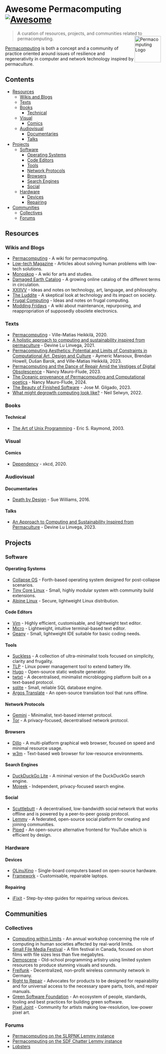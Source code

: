 # Awesome Permacomputing [![Awesome](https://awesome.re/badge.svg)](https://awesome.re)

> A curation of resources, projects, and communities related to permacomputing.
<a href="https://permacomputing.net/"><img src="https://github.com/user-attachments/assets/7e06c9a7-2164-4791-b82d-1144db65b13a" alt="Permacomputing Logo" align="right" height="85"></a>

[Permacomputing](https://permacomputing.net/permacomputing/) is both a concept and a community of practice oriented around issues of resilience and regenerativity in computer and network technology inspired by permaculture. 


## Contents

- [Resources](#resources)
  - [Wikis and Blogs](#wikis-and-blogs)
  - [Texts](#texts)
  - [Books](#books)
    - [Technical](#technical)
  - [Visual](#visual)
    - [Comics](#comics)
  - [Audiovisual](#audiovisual)
    - [Documentaries](#documentaries)
    - [Talks](#talks)
- [Projects](#projects)
  - [Software](#software)
    - [Operating Systems](#operating-systems)
    - [Code Editors](#code-editors)
    - [Tools](#tools)
    - [Network Protocols](#network-protocols)
    - [Browsers](#browsers)
    - [Search Engines](#search-engines)
    - [Social](#social)
  - [Hardware](#hardware)
    - [Devices](#devices)
    - [Repairing](#repairing)
- [Communities](#communities)
  - [Collectives](#collectives)
  - [Forums](#forums)
    

## Resources

### Wikis and Blogs
  - [Permacomputing](https://permacomputing.net) - A wiki for permacomputing.
  - [Low-tech Magazine](https://www.lowtechmagazine.com/) - Articles about solving human problems with low-tech solutions.
  - [Monoskop](https://monoskop.org/) - A wiki for arts and studies.
  - [Damaged Earth Catalog](https://damaged.bleu255.com/) - A growing online catalog of the different terms in circulation.
  - [XXIIVV](https://wiki.xxiivv.com/site/home.html) - Ideas and notes on technology, art, language, and philosophy.
  - [The Luddite](https://theluddite.org/) - A skeptical look at technology and its impact on society.
  - [Frugal Computing](https://frugalcomputing.neocities.org/) - Ideas and notes on frugal computing.
  - [Modding Fridays](https://moddingfridays.bleu255.com/) - A wiki about maintenance, repurposing, and reappropriation of supposedly obsolete electronics.

### Texts
  - [Permacomputing](http://viznut.fi/files/texts-en/permacomputing.html) - Ville-Matias Heikkilä, 2020.
  - [A holistic approach to computing and sustainability inspired from permaculture](https://wiki.xxiivv.com/site/permacomputing.html) - Devine Lu Linvega, 2021.
  - [Permacomputing Aesthetics: Potential and Limits of Constraints in Computational Art, Design and Culture](https://limits.pubpub.org/pub/6loh1eqi/release/1) - Aymeric Mansoux, Brendan Howell, Dušan Barok, and Ville-Matias Heikkilä, 2023.
  - [Permacomputing and the Dance of Repair Amid the Vestiges of Digital Obsolescence](https://networkcultures.org/performanceofcode/2023/09/05/the-dance-of-repair-amid-the-vestiges-of-digital-obsolescence/) - Nancy Mauro-Flude, 2023.
  - [The Oceanic provenance of Permacomputing and Computational poetics](https://www.autoluminescence.institute/resources/library/intro-oceanic_provenance_permacomputing_codework/) - Nancy Mauro-Flude, 2024.
  - [The Beauty of Finished Software](https://josem.co/the-beauty-of-finished-software/) - Jose M. Gilgado, 2023.
  - [What might degrowth computing look like?](https://criticaledtech.com/2022/04/08/what-might-degrowth-computing-look-like/) - Neil Selwyn, 2022.

### Books
  #### Technical
  - [The Art of Unix Programming](http://www.catb.org/esr/writings/taoup/html/index.html) - Eric S. Raymond, 2003.

### Visual
  #### Comics
  - [Dependency](https://xkcd.com/2347/) - xkcd, 2020.

### Audiovisual
  #### Documentaries
  - [Death by Design](https://www.imdb.com/title/tt5693890/) - Sue Williams, 2016.

  #### Talks
  - [An Approach to Computing and Sustainability Inspired from Permaculture](https://www.youtube.com/watch?v=T3u7bGgVspM&t=591s) - Devine Lu Linvega, 2023.

## Projects

### Software

#### Operating Systems
  - [Collapse OS](http://collapseos.org/) - Forth-based operating system designed for post-collapse scenarios.
  - [Tiny Core Linux](http://tinycorelinux.net/) - Small, highly modular system with community build extensions.
  - [Alpine Linux](https://www.alpinelinux.org/) - Secure, lightweight Linux distribution.

#### Code Editors
  - [Vim](https://www.vim.org/) - Highly efficient, customisable, and lightweight text editor.
  - [Micro](https://micro-editor.github.io/) - Lightweight, intuitive terminal-based text editor.
  - [Geany](https://www.geany.org/) - Small, lightweight IDE suitable for basic coding needs.

#### Tools
  - [Suckless](https://suckless.org/) - A collection of ultra-minimalist tools focused on simplicity, clarity and frugality.
  - [TLP](https://linrunner.de/tlp/) - Linux power management tool to extend battery life.
  - [Hugo](https://gohugo.io/) - Open-source static website generator.
  - [twtxt](https://twtxt.readthedocs.io/en/stable/) - A decentralised, minimalist microblogging platform built on a text-based protocol.
  - [sqlite](https://www.sqlite.org/) - Small, reliable SQL database engine.
  - [Argos Translate](https://www.argosopentech.com/) - An open-source translation tool that runs offline.

#### Network Protocols
  - [Gemini](https://geminiprotocol.net/) - Minimalist, text-based internet protocol.
  - [Tor](https://www.torproject.org/) - A privacy-focused, decentralised network protocol.
    
#### Browsers
  - [Dillo](https://dillo.org/) - A multi-platform graphical web browser, focused on speed and minimal resource usage.
  - [w3m](https://w3m.sourceforge.net/) - Text-based web browser for low-resource environments.

#### Search Engines
  - [DuckDuckGo Lite](https://lite.duckduckgo.com/lite) - A minimal version of the DuckDuckGo search engine.
  - [Mojeek](https://www.mojeek.com/) - Independent, privacy-focused search engine.

#### Social 
  - [Scuttlebutt](https://scuttlebutt.nz/) - A decentralised, low-bandwidth social network that works offline and is powered by a peer-to-peer gossip protocol.
  - [Lemmy](https://join-lemmy.org/) - A federated, open-source social platform for creating and joining communities.
  - [Piped](https://piped.video/) - An open-source alternative frontend for YouTube which is efficient by design.

### Hardware

#### Devices
  - [OLinuXino](https://www.olimex.com/Products/OLinuXino/open-source-hardware) - Single-board computers based on open-source hardware.
  - [Framework](https://frame.work/) - Customisable, repairable laptops.

#### Repairing
  - [iFixit](https://www.ifixit.com/Guide) - Step-by-step guides for repairing various devices.

## Communities

### Collectives

  - [Computing within Limits](https://limits.pubpub.org/) - An annual workshop concerning the role of computing in human societies affected by real-world limits.
  - [Small File Media Festival](https://smallfile.ca/) - A film festival in Canada, focused on short films with file sizes less than five megabytes.
  - [Demoscene](https://www.demoscene.info/) - Old-school programming artistry using limited system resources to produce stunning visuals and sounds.
  - [Freifunk](https://freifunk.net/en/) - Decentralized, non-profit wireless community network in Germany.
  - [Right to Repair](https://repair.eu/) - Advocates for products to be designed for repairability and for universal access to the necessary spare parts, tools, and repair manuals.
  - [Green Software Foundation](https://greensoftware.foundation/) - An ecosystem of people, standards, tooling and best practices for building green software.
  - [Pixel Joint](https://www.pixeljoint.com/) - Community for artists making low-resolution, low-power pixel art.

### Forums
 - [Permacomputing on the SLRPNK Lemmy instance](https://slrpnk.net/c/permacomputing)
 - [Permacomputing on the SDF Chatter Lemmy instance](https://lemmy.sdf.org/c/permacomputing)
 - [Lobsters](https://lobste.rs/)
